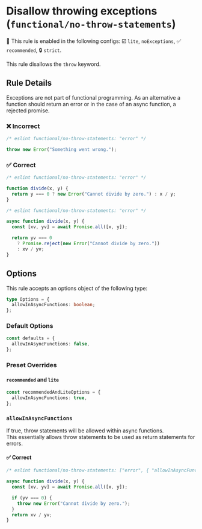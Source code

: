 <!-- markdownlint-disable -->
<!-- begin auto-generated rule header -->

# Disallow throwing exceptions (`functional/no-throw-statements`)

💼 This rule is enabled in the following configs: ☑️ `lite`, `noExceptions`, ✅ `recommended`, 🔒 `strict`.

<!-- end auto-generated rule header -->
<!-- markdownlint-restore -->
<!-- markdownlint-restore -->

This rule disallows the `throw` keyword.

## Rule Details

Exceptions are not part of functional programming.
As an alternative a function should return an error or in the case of an async function, a rejected promise.

### ❌ Incorrect

<!-- eslint-skip -->

```js
/* eslint functional/no-throw-statements: "error" */

throw new Error("Something went wrong.");
```

### ✅ Correct

<!-- eslint-skip -->

```js
/* eslint functional/no-throw-statements: "error" */

function divide(x, y) {
  return y === 0 ? new Error("Cannot divide by zero.") : x / y;
}
```

<!-- eslint-skip -->

```js
/* eslint functional/no-throw-statements: "error" */

async function divide(x, y) {
  const [xv, yv] = await Promise.all([x, y]);

  return yv === 0
    ? Promise.reject(new Error("Cannot divide by zero."))
    : xv / yv;
}
```

## Options

This rule accepts an options object of the following type:

```ts
type Options = {
  allowInAsyncFunctions: boolean;
};
```

### Default Options

```ts
const defaults = {
  allowInAsyncFunctions: false,
};
```

### Preset Overrides

#### `recommended` and `lite`

```ts
const recommendedAndLiteOptions = {
  allowInAsyncFunctions: true,
};
```

### `allowInAsyncFunctions`

If true, throw statements will be allowed within async functions.\
This essentially allows throw statements to be used as return statements for errors.

#### ✅ Correct

```js
/* eslint functional/no-throw-statements: ["error", { "allowInAsyncFunctions": true }] */

async function divide(x, y) {
  const [xv, yv] = await Promise.all([x, y]);

  if (yv === 0) {
    throw new Error("Cannot divide by zero.");
  }
  return xv / yv;
}
```
